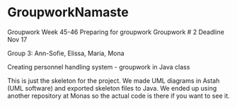 # GroupworkNamaste

Groupwork Week 45-46
Preparing for groupwork
Groupwork # 2
Deadline Nov 17

Group 3: Ann-Sofie, Elissa, Maria, Mona

Creating personnel handling system - groupwork in Java class

This is just the skeleton for the project. We made UML diagrams in Astah (UML software) and exported skeleton files to Java. We ended up using another repository at Monas so the actual code is there if you want to see it.

